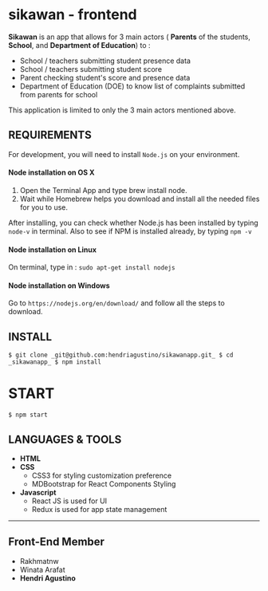 # sikawan - frontend

**Sikawan** is an app that allows for 3 main actors ( **Parents** of the students, **School**, and **Department of Education**) to :
- School / teachers submitting student presence data
- School / teachers submitting student score
- Parent checking student's score and presence data
- Department of Education (DOE) to know list of complaints submitted from parents for school

This application is limited to only the 3 main actors mentioned above.

## REQUIREMENTS

For development, you will need to install `Node.js` on your environment.

#### Node installation on OS X

1. Open the Terminal App and type brew install node.
2. Wait while Homebrew helps you download and install all the needed files for you to use.

After installing, you can check whether Node.js has been installed by typing `node-v` in terminal. Also to see if NPM is installed already, by typing `npm -v`

#### Node installation on Linux

On terminal, type in : 
`sudo apt-get install nodejs`

#### Node installation on Windows 

Go to `https://nodejs.org/en/download/` and follow all the steps to download.

## INSTALL

`$ git clone _git@github.com:hendriagustino/sikawanapp.git_
$ cd _sikawanapp_
$ npm install`

# START 

`$ npm start`

## LANGUAGES & TOOLS

- **HTML**
- **CSS**
  - CSS3 for styling customization preference
  - MDBootstrap for React Components Styling
- **Javascript**
  - React JS is used for UI 
  - Redux is used for app state management

-----------------------------------

## Front-End Member
* Rakhmatnw
* Winata Arafat
* **Hendri Agustino**
